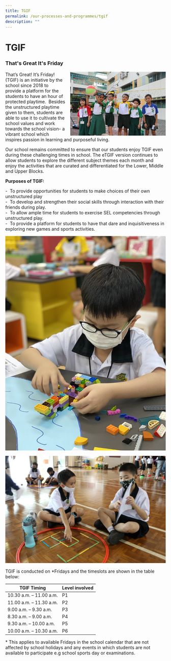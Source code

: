 ```yaml
---
title: TGIF
permalink: /our-processes-and-programmes/tgif
description: ""
---
```

# **TGIF**

### That's Great It's Friday

<img src="/images/TGIF%202.jpg" style="width:300px;height:200px;margin-left:15px;" align = "right">


That’s Great! It’s Friday! (TGIF) is an initiative by the school since 2018 to provide a platform for the students to have an hour of protected playtime.  Besides the unstructured playtime given to them, students are able to use it to cultivate the school values and work towards the school vision- a vibrant school which inspires passion in learning and purposeful living.  

Our school remains committed to ensure that our students enjoy TGIF even during these challenging times in school. The eTGIF version continues to allow students to explore the different subject themes each month and enjoy the activities that are curated and differentiated for the Lower, Middle and Upper Blocks.  
  

**Purposes of TGIF:**  

\-  To provide opportunities for students to make choices of their own unstructured play  
\-  To develop and strengthen their social skills through interaction with their friends during play.    
\-  To allow ample time for students to exercise SEL competencies through unstructured play.     
\-  To provide a platform for students to have that dare and inquisitiveness in exploring new games and sports activities.


![](/images/File_007%20-%20Aainoo%20A.jpeg)

![](/images/IMG_6474%20-%20Aainoo%20A.jpg)

TGIF is conducted on \*Fridays and the timeslots are shown in the table below:

| TGIF Timing 	| Level involved 	|
|---	|---	|
| 10.30 a.m. – 11.00 a.m. 	| P1 	|
| 11.00 a.m. – 11.30 a.m. 	| P2 	|
| 9.00 a.m. – 9.30 a.m. 	| P3 	|
| 8.30 a.m. – 9.00 a.m. 	| P4 	|
| 9.30 a.m. – 10.00 a.m. 	| P5 	|
| 10.00 a.m. – 10.30 a.m. 	| P6 	|

\* This applies to available Fridays in the school calendar that are not affected by school holidays and any events in which students are not available to participate e.g school sports day or examinations.